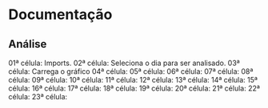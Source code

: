 # Documentação

## Análise

01ª célula: Imports.
02ª célula: Seleciona o dia para ser analisado.
03ª célula: Carrega o gráfico
04ª célula:
05ª célula:
06ª célula:
07ª célula:
08ª célula:
09ª célula:
10ª célula:
11ª célula:
12ª célula:
13ª célula:
14ª célula:
15ª célula:
16ª célula:
17ª célula:
18ª célula:
19ª célula:
20ª célula:
21ª célula:
22ª célula:
23ª célula:
